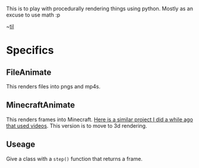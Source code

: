 This is to play with procedurally rendering things using python. Mostly as an excuse to use math :p

~[til](".\FileAnimate\videos\test250216-1858-sin.mp4")

# Specifics
## FileAnimate
This renders files into pngs and mp4s.

## MinecraftAnimate
This renders frames into Minecraft. [Here is a similar project I did a while ago that used videos](https://www.youtube.com/watch?v=uOspgfu_BaU). This version is to move to 3d rendering.

## Useage
Give a class with a `step()` function that returns a frame.
